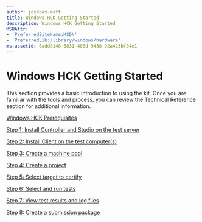 ```yaml
---
author: joshbax-msft
title: Windows HCK Getting Started
description: Windows HCK Getting Started
MSHAttr:
- 'PreferredSiteName:MSDN'
- 'PreferredLib:/library/windows/hardware'
ms.assetid: 6add8148-6831-408d-9438-92a423bf84e1
---
```


# Windows HCK Getting Started


This section provides a basic introduction to using the kit. Once you are familiar with the tools and process, you can review the Technical Reference section for additional information.

[Windows HCK Prerequisites](windows-hck-prerequisites.md)

[Step 1: Install Controller and Studio on the test server](step-1-install-controller-and-studio-on-the-test-server.md)

[Step 2: Install Client on the test computer(s)](step-2-install-client-on-the-test-computer-s-.md)

[Step 3: Create a machine pool](step-3-create-a-machine-pool.md)

[Step 4: Create a project](step-4-create-a-project.md)

[Step 5: Select target to certify](step-5-select-target-to-certify.md)

[Step 6: Select and run tests](step-6-select-and-run-tests.md)

[Step 7: View test results and log files](step-7-view-test-results-and-log-files.md)

[Step 8: Create a submission package](step-8-create-a-submission-package.md)

 

 






